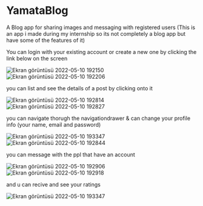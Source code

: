 # YamataBlog
A Blog app for sharing images and messaging with registered users
(This is an app i made during my internship so its not completely a blog app but have some of the features of it)

You can login with your existing account or create a new one by clicking the link below on the screen

![Ekran görüntüsü 2022-05-10 192150](https://user-images.githubusercontent.com/83312431/167677819-bff58223-c868-43ad-a244-77ab5d7f2fb2.png)
![Ekran görüntüsü 2022-05-10 192206](https://user-images.githubusercontent.com/83312431/167677982-dcc07e28-be1d-42ed-b6a8-87f855123168.png)

you can list and see the details of a post by clicking onto it

![Ekran görüntüsü 2022-05-10 192814](https://user-images.githubusercontent.com/83312431/167678162-bbf29ce1-7710-4318-bfc9-30b400d138f3.png)
![Ekran görüntüsü 2022-05-10 192827](https://user-images.githubusercontent.com/83312431/167678231-64464fc4-7331-4456-bbfc-17752f8f82a9.png)

you can navigate thorugh the navigationdrawer & can change your profile info (your name, email and password)

![Ekran görüntüsü 2022-05-10 193347](https://user-images.githubusercontent.com/83312431/167678467-240f4b8c-83af-4dc0-9f88-9d924ee1f768.png)
![Ekran görüntüsü 2022-05-10 192844](https://user-images.githubusercontent.com/83312431/167678300-286a4ff5-2446-47fd-9765-5d291e731e43.png)

you can message with the ppl that have an account

![Ekran görüntüsü 2022-05-10 192906](https://user-images.githubusercontent.com/83312431/167678622-1cd3d100-f7e7-4369-a516-fdb2cd3ddbb1.png)
![Ekran görüntüsü 2022-05-10 192918](https://user-images.githubusercontent.com/83312431/167678631-8bb49941-e4c3-4d4e-8656-202cc507515a.png)

and u can recive and see your ratings

![Ekran görüntüsü 2022-05-10 193347](https://user-images.githubusercontent.com/83312431/167678720-4a689058-cb5c-4f5e-a18c-e464e938f1ef.png)
